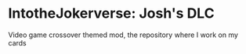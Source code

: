 # IntotheJokerverse: Josh's DLC

Video game crossover themed mod, the repository where I work on my cards
